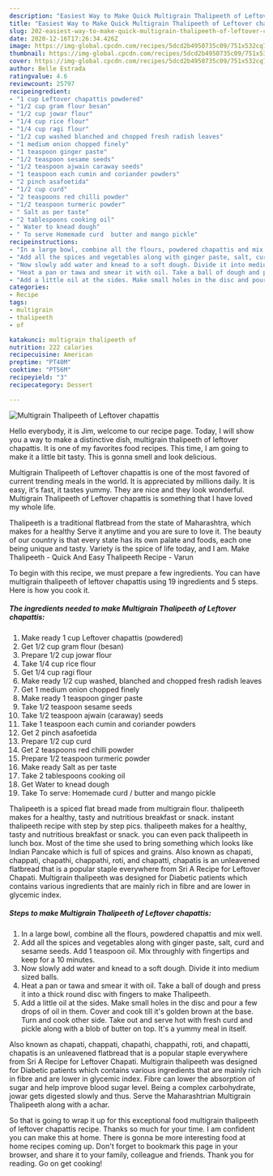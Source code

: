 ```yaml
---
description: "Easiest Way to Make Quick Multigrain Thalipeeth of Leftover chapattis"
title: "Easiest Way to Make Quick Multigrain Thalipeeth of Leftover chapattis"
slug: 202-easiest-way-to-make-quick-multigrain-thalipeeth-of-leftover-chapattis
date: 2020-12-16T17:26:34.426Z
image: https://img-global.cpcdn.com/recipes/5dcd2b4950735c09/751x532cq70/multigrain-thalipeeth-of-leftover-chapattis-recipe-main-photo.jpg
thumbnail: https://img-global.cpcdn.com/recipes/5dcd2b4950735c09/751x532cq70/multigrain-thalipeeth-of-leftover-chapattis-recipe-main-photo.jpg
cover: https://img-global.cpcdn.com/recipes/5dcd2b4950735c09/751x532cq70/multigrain-thalipeeth-of-leftover-chapattis-recipe-main-photo.jpg
author: Belle Estrada
ratingvalue: 4.6
reviewcount: 25797
recipeingredient:
- "1 cup Leftover chapattis powdered"
- "1/2 cup gram flour besan"
- "1/2 cup jowar flour"
- "1/4 cup rice flour"
- "1/4 cup ragi flour"
- "1/2 cup washed blanched and chopped fresh radish leaves"
- "1 medium onion chopped finely"
- "1 teaspoon ginger paste"
- "1/2 teaspoon sesame seeds"
- "1/2 teaspoon ajwain caraway seeds"
- "1 teaspoon each cumin and coriander powders"
- "2 pinch asafoetida"
- "1/2 cup curd"
- "2 teaspoons red chilli powder"
- "1/2 teaspoon turmeric powder"
- " Salt as per taste"
- "2 tablespoons cooking oil"
- " Water to knead dough"
- " To serve Homemade curd  butter and mango pickle"
recipeinstructions:
- "In a large bowl, combine all the flours, powdered chapattis and mix well."
- "Add all the spices and vegetables along with ginger paste, salt, curd and sesame seeds. Add 1 teaspoon oil. Mix throughly with fingertips and keep for a 10 minutes."
- "Now slowly add water and knead to a soft dough. Divide it into medium sized balls."
- "Heat a pan or tawa and smear it with oil. Take a ball of dough and press it into a thick round disc with fingers to make Thalipeeth."
- "Add a little oil at the sides. Make small holes in the disc and pour a few drops of oil in them. Cover and cook till it&#39;s golden brown at the base. Turn and cook other side. Take out and serve hot with fresh curd and pickle along with a blob of butter on top. It&#39;s a yummy meal in itself."
categories:
- Recipe
tags:
- multigrain
- thalipeeth
- of

katakunci: multigrain thalipeeth of 
nutrition: 222 calories
recipecuisine: American
preptime: "PT40M"
cooktime: "PT56M"
recipeyield: "3"
recipecategory: Dessert

---
```



![Multigrain Thalipeeth of Leftover chapattis](https://img-global.cpcdn.com/recipes/5dcd2b4950735c09/751x532cq70/multigrain-thalipeeth-of-leftover-chapattis-recipe-main-photo.jpg)

Hello everybody, it is Jim, welcome to our recipe page. Today, I will show you a way to make a distinctive dish, multigrain thalipeeth of leftover chapattis. It is one of my favorites food recipes. This time, I am going to make it a little bit tasty. This is gonna smell and look delicious.

Multigrain Thalipeeth of Leftover chapattis is one of the most favored of current trending meals in the world. It is appreciated by millions daily. It is easy, it's fast, it tastes yummy. They are nice and they look wonderful. Multigrain Thalipeeth of Leftover chapattis is something that I have loved my whole life.

Thalipeeth is a traditional flatbread from the state of Maharashtra, which makes for a healthy Serve it anytime and you are sure to love it. The beauty of our country is that every state has its own palate and foods, each one being unique and tasty. Variety is the spice of life today, and I am. Make Thalipeeth - Quick And Easy Thalipeeth Recipe - Varun


To begin with this recipe, we must prepare a few ingredients. You can have multigrain thalipeeth of leftover chapattis using 19 ingredients and 5 steps. Here is how you cook it.

<!--inarticleads1-->

##### The ingredients needed to make Multigrain Thalipeeth of Leftover chapattis:

1. Make ready 1 cup Leftover chapattis (powdered)
1. Get 1/2 cup gram flour (besan)
1. Prepare 1/2 cup jowar flour
1. Take 1/4 cup rice flour
1. Get 1/4 cup ragi flour
1. Make ready 1/2 cup washed, blanched and chopped fresh radish leaves
1. Get 1 medium onion chopped finely
1. Make ready 1 teaspoon ginger paste
1. Take 1/2 teaspoon sesame seeds
1. Take 1/2 teaspoon ajwain (caraway) seeds
1. Take 1 teaspoon each cumin and coriander powders
1. Get 2 pinch asafoetida
1. Prepare 1/2 cup curd
1. Get 2 teaspoons red chilli powder
1. Prepare 1/2 teaspoon turmeric powder
1. Make ready  Salt as per taste
1. Take 2 tablespoons cooking oil
1. Get  Water to knead dough
1. Take  To serve: Homemade curd / butter and mango pickle


Thalipeeth is a spiced flat bread made from multigrain flour. thalipeeth makes for a healthy, tasty and nutritious breakfast or snack. instant thalipeeth recipe with step by step pics. thalipeeth makes for a healthy, tasty and nutritious breakfast or snack. you can even pack thalipeeth in lunch box. Most of the time she used to bring something which looks like Indian Pancake which is full of spices and grains. Also known as chapati, chappati, chapathi, chappathi, roti, and chapatti, chapatis is an unleavened flatbread that is a popular staple everywhere from Sri A Recipe for Leftover Chapati. Multigrain thalipeeth was designed for Diabetic patients which contains various ingredients that are mainly rich in fibre and are lower in glycemic index. 

<!--inarticleads2-->

##### Steps to make Multigrain Thalipeeth of Leftover chapattis:

1. In a large bowl, combine all the flours, powdered chapattis and mix well.
1. Add all the spices and vegetables along with ginger paste, salt, curd and sesame seeds. Add 1 teaspoon oil. Mix throughly with fingertips and keep for a 10 minutes.
1. Now slowly add water and knead to a soft dough. Divide it into medium sized balls.
1. Heat a pan or tawa and smear it with oil. Take a ball of dough and press it into a thick round disc with fingers to make Thalipeeth.
1. Add a little oil at the sides. Make small holes in the disc and pour a few drops of oil in them. Cover and cook till it&#39;s golden brown at the base. Turn and cook other side. Take out and serve hot with fresh curd and pickle along with a blob of butter on top. It&#39;s a yummy meal in itself.


Also known as chapati, chappati, chapathi, chappathi, roti, and chapatti, chapatis is an unleavened flatbread that is a popular staple everywhere from Sri A Recipe for Leftover Chapati. Multigrain thalipeeth was designed for Diabetic patients which contains various ingredients that are mainly rich in fibre and are lower in glycemic index. Fibre can lower the absorption of sugar and help improve blood sugar level. Being a complex carbohydrate, jowar gets digested slowly and thus. Serve the Maharashtrian Multigrain Thalipeeth along with a achar. 

So that is going to wrap it up for this exceptional food multigrain thalipeeth of leftover chapattis recipe. Thanks so much for your time. I am confident you can make this at home. There is gonna be more interesting food at home recipes coming up. Don't forget to bookmark this page in your browser, and share it to your family, colleague and friends. Thank you for reading. Go on get cooking!
